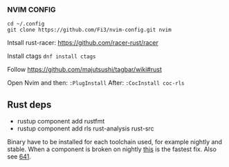 ### NVIM CONFIG

```
cd ~/.config
git clone https://github.com/Fi3/nvim-config.git nvim
```

Intsall rust-racer: https://github.com/racer-rust/racer

Install ctags `dnf install ctags`

Follow https://github.com/majutsushi/tagbar/wiki#rust

Open Nvim and then: `:PlugInstall`
After: `:CocInstall coc-rls`

## Rust deps

* rustup component add rustfmt
* rustup component add rls rust-analysis rust-src

Binary have to be installed for each toolchain used, for example nightly and stable.
When a component is broken on nightly [this](https://github.com/rust-lang/rls#error-component-rls-is-unavailable-for-download-nightly) is the fastest fix. Also see [641](https://github.com/rust-lang/rls/issues/641).
